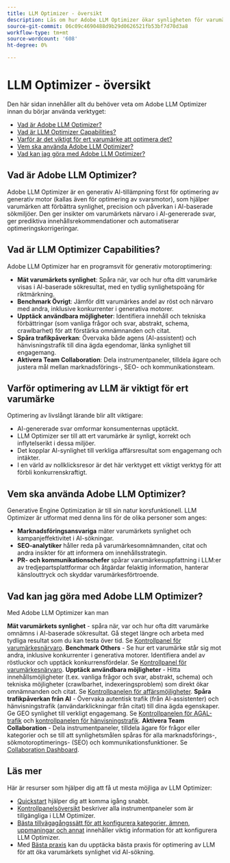 ```yaml
---
title: LLM Optimizer - översikt
description: Läs om hur Adobe LLM Optimizer ökar synligheten för varumärken i AI-driven sökning. Spåra omnämnanden, citat och insikter. Börja optimera idag för bättre engagemang och påverkan.
source-git-commit: 06c09c4690488d9b29d0626521fb53bf7d70d3a8
workflow-type: tm+mt
source-wordcount: '608'
ht-degree: 0%

---
```



# LLM Optimizer - översikt

Den här sidan innehåller allt du behöver veta om Adobe LLM Optimizer innan du börjar använda verktyget:

* [Vad är Adobe LLM Optimizer?](#what-is-adobe-llm-optimizer)
* [Vad är LLM Optimizer Capabilities?](#what-are-llm-optimizer-capabilities)
* [Varför är det viktigt för ert varumärke att optimera det?](#why-llm-optimization-matters-for-your-brand)
* [Vem ska använda Adobe LLM Optimizer?](#who-should-use-adobe-llm-optimizer)
* [Vad kan jag göra med Adobe LLM Optimizer?](#what-can-i-do-with-adobe-llm-optimizer)

## Vad är Adobe LLM Optimizer?

Adobe LLM Optimizer är en generativ AI-tillämpning först för optimering av generativ motor (kallas även för optimering av svarsmotor), som hjälper varumärken att förbättra synlighet, precision och påverkan i AI-baserade sökmiljöer. Den ger insikter om varumärkets närvaro i AI-genererade svar, ger prediktiva innehållsrekommendationer och automatiserar optimeringskorrigeringar.

## Vad är LLM Optimizer Capabilities?

Adobe LLM Optimizer har en programsvit för generativ motoroptimering:

* **Mät varumärkets synlighet**: Spåra när, var och hur ofta ditt varumärke visas i AI-baserade sökresultat, med en tydlig synlighetspoäng för riktmärkning.
* **Benchmark Övrigt**: Jämför ditt varumärkes andel av röst och närvaro med andra, inklusive konkurrenter i generativa motorer.
* **Upptäck användbara möjligheter**: Identifiera innehåll och tekniska förbättringar (som vanliga frågor och svar, abstrakt, schema, crawlbarhet) för att förstärka omnämnanden och citat.
* **Spåra trafikpåverkan**: Övervaka både agens (AI-assistent) och hänvisningstrafik till dina ägda egendomar, länka synlighet till engagemang.
* **Aktivera Team Collaboration**: Dela instrumentpaneler, tilldela ägare och justera mål mellan marknadsförings-, SEO- och kommunikationsteam.

## Varför optimering av LLM är viktigt för ert varumärke

Optimering av livslångt lärande blir allt viktigare:

* AI-genererade svar omformar konsumenternas upptäckt.
* LLM Optimizer ser till att ert varumärke är synligt, korrekt och inflytelserikt i dessa miljöer.
* Det kopplar AI-synlighet till verkliga affärsresultat som engagemang och intäkter.
* I en värld av nollklicksresor är det här verktyget ett viktigt verktyg för att förbli konkurrenskraftigt.

## Vem ska använda Adobe LLM Optimizer?

Generative Engine Optimization är till sin natur korsfunktionell. LLM Optimizer är utformat med denna lins för de olika personer som anges:

* **Marknadsföringsansvariga** mäter varumärkets synlighet och kampanjeffektivitet i AI-sökningar.
* **SEO-analytiker** håller reda på varumärkesomnämnanden, citat och andra insikter för att informera om innehållsstrategin.
* **PR- och kommunikationschefer** spårar varumärkesuppfattning i LLM:er av tredjepartsplattformar och åtgärdar felaktig information, hanterar känslouttryck och skyddar varumärkesförtroende.

## Vad kan jag göra med Adobe LLM Optimizer?

Med Adobe LLM Optimizer kan man

**Mät varumärkets synlighet** - spåra när, var och hur ofta ditt varumärke omnämns i AI-baserade sökresultat. Gå steget längre och arbeta med tydliga resultat som du kan testa över tid. Se [Kontrollpanel för varumärkesnärvaro](/help/dashboards/brand-presence.md).
**Benchmark Others** - Se hur ert varumärke står sig mot andra, inklusive konkurrenter i generativa motorer. Identifiera andel av röstluckor och upptäck konkurrensfördelar. Se [Kontrollpanel för varumärkesnärvaro](/help/dashboards/brand-presence.md).
**Upptäck användbara möjligheter** - Hitta innehållsmöjligheter (t.ex. vanliga frågor och svar, abstrakt, schema) och tekniska möjligheter (crawlbarhet, indexeringsproblem) som direkt ökar omnämnanden och citat. Se [Kontrollpanelen för affärsmöjligheter](/help/dashboards/opportunities.md).
**Spåra trafikpåverkan från AI** - Övervaka autentisk trafik (från AI-assistenter) och hänvisningstrafik (användarklickningar från citat) till dina ägda egenskaper. Ge GEO synlighet till verkligt engagemang. Se [Kontrollpanelen för AGAL-trafik](/help/dashboards/agentic-traffic.md) och [kontrollpanelen för hänvisningstrafik](/help/dashboards/referral-traffic.md).
**Aktivera Team Collaboration** - Dela instrumentpaneler, tilldela ägare för frågor eller kategorier och se till att synlighetsmålen spåras för alla marknadsförings-, sökmotoroptimerings- (SEO) och kommunikationsfunktioner. Se [Collaboration Dashboard](/help/dashboards/collaboration.md).

## Läs mer

Här är resurser som hjälper dig att få ut mesta möjliga av LLM Optimizer:

* [Quickstart](/help/overview/quick-start.md) hjälper dig att komma igång snabbt.
* [Kontrollpanelsöversikt](/help/dashboards/dashboards-overview.md) beskriver alla instrumentpaneler som är tillgängliga i LLM Optimizer.
* [Bästa tillvägagångssätt för att konfigurera kategorier, ämnen, uppmaningar och annat](/help/overview/best-practices-topics-prompts.md) innehåller viktig information för att konfigurera LLM Optimizer.
* Med [Bästa praxis](/help/tutorials/best-practices.md) kan du upptäcka bästa praxis för optimering av LLM för att öka varumärkets synlighet vid AI-sökning.






